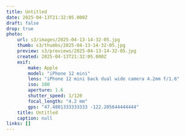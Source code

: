 ```yaml
---
title: Untitled
date: 2025-04-13T21:32:05.000Z
draft: false
drop: true
photo:
    url: s3/images/2025-04-13-14-32-05.jpg
    thumb: s3/thumbs/2025-04-13-14-32-05.jpg
    preview: s3/previews/2025-04-13-14-32-05.jpg
    created: 2025-04-13T21:32:05.000Z
    exif:
        make: Apple
        model: "iPhone 12 mini"
        lens: "iPhone 12 mini back dual wide camera 4.2mm f/1.6"
        iso: 100
        aperture: 1.6
        shutter_speed: 1/120
        focal_length: "4.2 mm"
        gps: "47.4801333333333 -122.205644444444"
    title: Untitled
    caption: null
links: []
---
```


